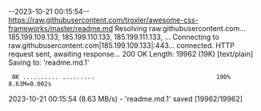 --2023-10-21 00:15:54--  https://raw.githubusercontent.com/troxler/awesome-css-frameworks/master/readme.md
Resolving raw.githubusercontent.com... 185.199.109.133, 185.199.110.133, 185.199.111.133, ...
Connecting to raw.githubusercontent.com|185.199.109.133|:443... connected.
HTTP request sent, awaiting response... 200 OK
Length: 19962 (19K) [text/plain]
Saving to: 'readme.md.1'

     0K .......... .........                                  100% 8.63M=0.002s

2023-10-21 00:15:54 (8.63 MB/s) - 'readme.md.1' saved [19962/19962]

